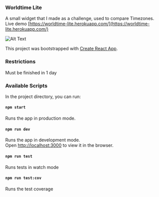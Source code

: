 ### Worldtime Lite

A small widget that I made as a challenge, used to compare Timezones. Live demo [https://worldtime-lite.herokuapp.com/](https://worldtime-lite.herokuapp.com/) 

![Alt Text](https://raw.github.com/JannVazTor/Worldtimelite/master/assets/worldtimelite.png "World Time Lite")

This project was bootstrapped with [Create React App](https://github.com/facebook/create-react-app).

### Restrictions

Must be finished in 1 day

### Available Scripts

In the project directory, you can run:

#### `npm start`

Runs the app in production mode.

#### `npm run dev`

Runs the app in development mode.<br />
Open [http://localhost:3000](http://localhost:3000) to view it in the browser.

#### `npm run test`

Runs tests in watch mode

#### `npm run test:cov`

Runs the test coverage
